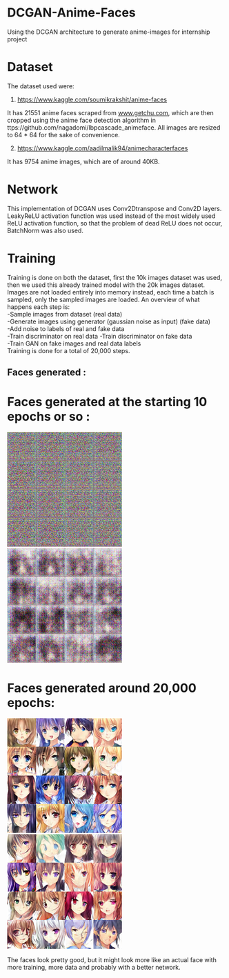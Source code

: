 # DCGAN-Anime-Faces

Using the DCGAN architecture to generate anime-images for internship project

# Dataset

The dataset used were:

1) https://www.kaggle.com/soumikrakshit/anime-faces

It has 21551 anime faces scraped from www.getchu.com, which are then cropped using the anime face detection algorithm in ttps://github.com/nagadomi/lbpcascade_animeface. All images are resized to 64 * 64 for the sake of convenience.


2) https://www.kaggle.com/aadilmalik94/animecharacterfaces

It has 9754 anime images, which are of around 40KB.

# Network

This implementation of DCGAN uses Conv2Dtranspose and Conv2D layers. LeakyReLU activation function was used instead of the most widely used ReLU activation function, so that the problem of dead ReLU does not occur, BatchNorm was also used.

# Training

Training is done on both the dataset, first the 10k images dataset was used, then we used this already trained model with the 20k images dataset. Images are not loaded entirely into memory instead, each time a batch is sampled, only the sampled images are loaded. An overview of what happens each step is:  
-Sample images from dataset (real data)  
-Generate images using generator (gaussian noise as input) (fake data)  
-Add noise to labels of real and fake data  
-Train discriminator on real data 
-Train discriminator on fake data  
-Train GAN on fake images and real data labels  
Training is done for a total of 20,000 steps.


## Faces generated :

# Faces generated at the starting 10 epochs or so :

![0020_image.png](https://github.com/Harshil2001/DCGAN-Anime-Faces/blob/master/images/0020_image.png)
![0070_image.png](https://github.com/Harshil2001/DCGAN-Anime-Faces/blob/master/images/0070_image.png)

# Faces generated around 20,000 epochs:

![17920_image03.png](https://github.com/Harshil2001/DCGAN-Anime-Faces/blob/master/images/17920_image03.png)
![19880_image03.png](https://github.com/Harshil2001/DCGAN-Anime-Faces/blob/master/images/19880_image03.png)

The faces look pretty good, but it might look more like an actual face with more training, more data and probably with a better network.
